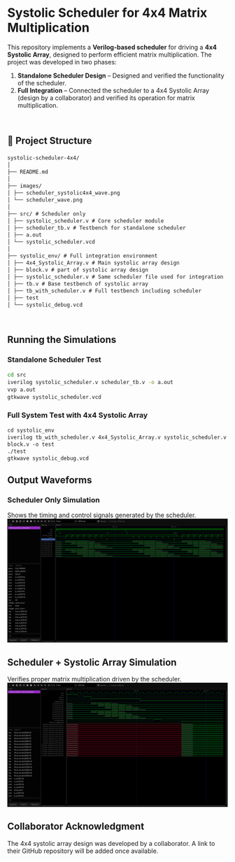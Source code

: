 # Systolic Scheduler for 4x4 Matrix Multiplication

This repository implements a **Verilog-based scheduler** for driving a **4x4 Systolic Array**, designed to perform efficient matrix multiplication.
The project was developed in two phases:
1. **Standalone Scheduler Design** – Designed and verified the functionality of the scheduler.
2. **Full Integration** – Connected the scheduler to a 4x4 Systolic Array (design by a collaborator) and verified its operation for matrix multiplication.

<br/>

## 📁 Project Structure
```
systolic-scheduler-4x4/
│
├── README.md 
│
├── images/ 
│ ├── scheduler_systolic4x4_wave.png
│ └── scheduler_wave.png
│
├── src/ # Scheduler only
│ ├── systolic_scheduler.v # Core scheduler module
│ ├── scheduler_tb.v # Testbench for standalone scheduler
│ ├── a.out
│ └── systolic_scheduler.vcd 
│
├── systolic_env/ # Full integration environment
│ ├── 4x4_Systolic_Array.v # Main systolic array design
│ ├── block.v # part of systolic array design
│ ├── systolic_scheduler.v # Same scheduler file used for integration
│ ├── tb.v # Base testbench of systolic array
│ ├── tb_with_scheduler.v # Full testbench including scheduler
│ ├── test 
│ └── systolic_debug.vcd 
```
<br/>

## Running the Simulations
### Standalone Scheduler Test

```bash
cd src
iverilog systolic_scheduler.v scheduler_tb.v -o a.out
vvp a.out
gtkwave systolic_scheduler.vcd
```

### Full System Test with 4x4 Systolic Array
```
cd systolic_env
iverilog tb_with_scheduler.v 4x4_Systolic_Array.v systolic_scheduler.v block.v -o test
./test
gtkwave systolic_debug.vcd
```

## Output Waveforms
### Scheduler Only Simulation
Shows the timing and control signals generated by the scheduler.
![Scheduler Waveform](images/scheduler_wave.png)

## Scheduler + Systolic Array Simulation
Verifies proper matrix multiplication driven by the scheduler.
![Systolic + Scheduler Waveform](images/scheduler_systolic4x4_wave.png)

## Collaborator Acknowledgment
The 4x4 systolic array design was developed by a collaborator.
A link to their GitHub repository will be added once available.
